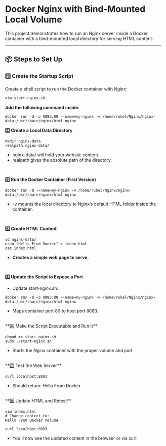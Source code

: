 # Docker Nginx with Bind-Mounted Local Volume

This project demonstrates how to run an Nginx server inside a Docker container with a bind-mounted local directory for serving HTML content.

---

## 📦 Steps to Set Up

### 1️⃣ Create the Startup Script

Create a shell script to run the Docker container with Nginx:

```bash
vim start-nginx.sh
```
**Add the following command inside:**
```
docker run -d -p 8083:80 --name=my-nginx -v /home/rubel/Nginx/nginx-data:/usr/share/nginx/html nginx
```
**2️⃣ Create a Local Data Directory**
```
mkdir nginx-data
realpath nginx-data/
```
 - nginx-data/ will hold your website content.
 - realpath gives the absolute path of the directory.
</br>

**3️⃣ Run the Docker Container (First Version)**
```
docker run -d --name=my-nginx -v /home/rubel/Nginx/nginx-data:/usr/share/nginx/html nginx
```
 - -v mounts the local directory to Nginx’s default HTML folder inside the container.

</br>

**4️⃣ Create HTML Content**

```
cd nginx-data/
echo "Hello From Docker" > index.html
cat index.html
```
 - **Creates a simple web page to serve.**

</br>

**5️⃣ Update the Script to Expose a Port**
 - Update start-nginx.sh:
 
```
docker run -d -p 8083:80 --name=my-nginx -v /home/rubel/Nginx/nginx-data:/usr/share/nginx/html nginx
```
 - Maps container port 80 to host port 8083.

</br>
**6️⃣ Make the Script Executable and Run It**

```
chmod +x start-nginx.sh
sudo ./start-nginx.sh
```
- Starts the Nginx container with the proper volume and port.
  
</br>
**7️⃣ Test the Web Server**

```
curl localhost:8083
```
 - Should return: Hello From Docker

</br>
**8️⃣ Update HTML and Retest**

```
vim index.html
# Change content to:
Hello From Docker Volume

curl localhost:8083
```
 - You'll now see the updated content in the browser or via curl.



















